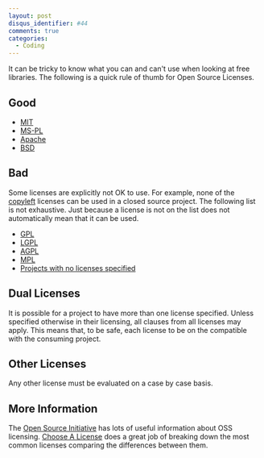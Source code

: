 ```yaml
---
layout: post
disqus_identifier: #44
comments: true
categories: 
  - Coding
---
```


It can be tricky to know what you can and can't use when looking at
free libraries.  The following is a quick rule of thumb for Open
Source Licenses.

## Good

* [MIT](https://choosealicense.com/licenses/mit/)
* [MS-PL](https://opensource.org/licenses/MS-PL)
* [Apache](https://choosealicense.com/licenses/apache-2.0/)
* [BSD](https://en.wikipedia.org/wiki/BSD_licenses)

## Bad

Some licenses are explicitly not OK to use. For example, none of the
[copyleft](https://en.wikipedia.org/wiki/Copyleft) licenses can be
used in a closed source project.  The following list is not
exhaustive.  Just because a license is not on the list does not
automatically mean that it can be used.

* [GPL](https://choosealicense.com/licenses/gpl-3.0/)
* [LGPL](https://choosealicense.com/licenses/lgpl-3.0/)
* [AGPL](https://choosealicense.com/licenses/agpl-3.0/)
* [MPL](https://choosealicense.com/licenses/mpl-2.0/)
* [Projects with no licenses specified](https://choosealicense.com/licenses/unlicense/)

## Dual Licenses

It is possible for a project to have more than one license specified.
Unless specified otherwise in their licensing, all clauses from all
licenses may apply.  This means that, to be safe, each license to be
on the compatible with the consuming project.  

## Other Licenses

Any other license must be evaluated on a case by case basis.

## More Information

The [Open Source Initiative](https://opensource.org/licenses) has
lots of useful information about OSS licensing.  [Choose A
License](https://choosealicense.com) does a great job of breaking
down the most common licenses comparing the differences between them.
